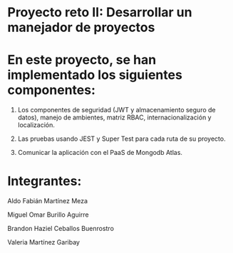 # Proyecto reto II: Desarrollar un manejador de proyectos

# En este proyecto, se han implementado los siguientes componentes:

1) Los componentes de seguridad (JWT y almacenamiento seguro de datos), manejo de ambientes, matriz RBAC, internacionalización y localización.

2) Las pruebas usando JEST y Super Test para cada ruta de su proyecto.

3) Comunicar la aplicación con el PaaS de Mongodb Atlas.

# Integrantes:
Aldo Fabián Martínez Meza

Miguel Omar Burillo Aguirre

Brandon Haziel Ceballos Buenrostro

Valeria Martínez Garibay
